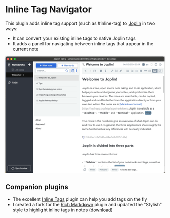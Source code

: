 # Inline Tag Navigator

This plugin adds inline tag support (such as #inline-tag) to [Joplin](https://joplinapp.org) in two ways:

- It can convert your existing inline tags to native Joplin tags
- It adds a panel for navigating between inline tags that appear in the current note

![tag-navigator demo](img/tag-navigator.gif)

## Companion plugins

- The excellent [Inline Tags](https://github.com/roman-r-m/joplin-inline-tags-plugin) plugin can help you add tags on the fly
- I created a fork for the [Rich Markdown](https://github.com/alondmnt/joplin-rich-markdown) plugin and updated the "Stylish" style to highlight inline tags in notes ([download](https://github.com/alondmnt/joplin-rich-markdown/releases/download/cm-rm-tag/plugin.calebjohn.rich-markdown.jpl))